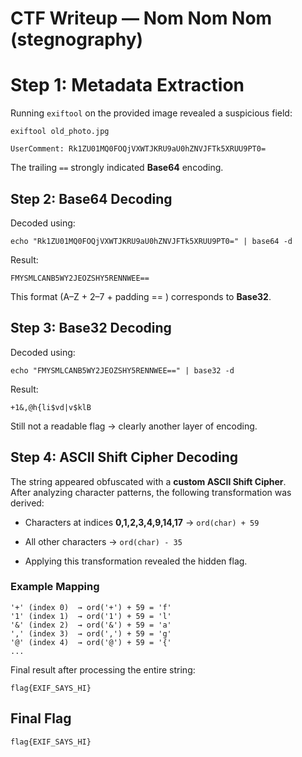 # **CTF Writeup —** Nom Nom Nom (stegnography)

# **Step 1: Metadata Extraction**

Running `exiftool` on the provided image revealed a suspicious field:

`exiftool old_photo.jpg`

`UserComment: Rk1ZU01MQ0FOQjVXWTJKRU9aU0hZNVJFTk5XRUU9PT0=`

The trailing `==` strongly indicated **Base64** encoding.

## **Step 2: Base64 Decoding**

Decoded using:

`echo "Rk1ZU01MQ0FOQjVXWTJKRU9aU0hZNVJFTk5XRUU9PT0=" | base64 -d`

Result:

`FMYSMLCANB5WY2JEOZSHY5RENNWEE==`

This format (A–Z \+ 2–7 \+ padding \== ) corresponds to **Base32**.

## **Step 3: Base32 Decoding**

Decoded using:

`echo "FMYSMLCANB5WY2JEOZSHY5RENNWEE==" | base32 -d`

Result:    

`+1&,@h{li$vd|v$klB`

Still not a readable flag → clearly another layer of encoding.

## **Step 4: ASCII Shift Cipher Decoding**

The string appeared obfuscated with a **custom ASCII Shift Cipher**.  
 After analyzing character patterns, the following transformation was derived:

* Characters at indices **0,1,2,3,4,9,14,17** → `ord(char) + 59`

* All other characters → `ord(char) - 35`

* Applying this transformation revealed the hidden flag.

### **Example Mapping**

`'+' (index 0)  → ord('+') + 59 = 'f'`  
`'1' (index 1)  → ord('1') + 59 = 'l'`  
`'&' (index 2)  → ord('&') + 59 = 'a'`  
`',' (index 3)  → ord(',') + 59 = 'g'`  
`'@' (index 4)  → ord('@') + 59 = '{'`  
`...`

Final result after processing the entire string:

`flag{EXIF_SAYS_HI}`

## **Final Flag**

`flag{EXIF_SAYS_HI}`  
